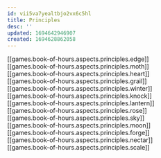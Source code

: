 ```yaml
---
id: vii5va7yealtbjo2vx6c5hl
title: Principles
desc: ''
updated: 1694642946907
created: 1694628862058
---
```

[[games.book-of-hours.aspects.principles.edge]]  
[[games.book-of-hours.aspects.principles.moth]]  
[[games.book-of-hours.aspects.principles.heart]]  
[[games.book-of-hours.aspects.principles.grail]]  
[[games.book-of-hours.aspects.principles.winter]]  
[[games.book-of-hours.aspects.principles.knock]]  
[[games.book-of-hours.aspects.principles.lantern]]  
[[games.book-of-hours.aspects.principles.rose]]  
[[games.book-of-hours.aspects.principles.sky]]  
[[games.book-of-hours.aspects.principles.moon]]  
[[games.book-of-hours.aspects.principles.forge]]  
[[games.book-of-hours.aspects.principles.nectar]]  
[[games.book-of-hours.aspects.principles.scale]]  
